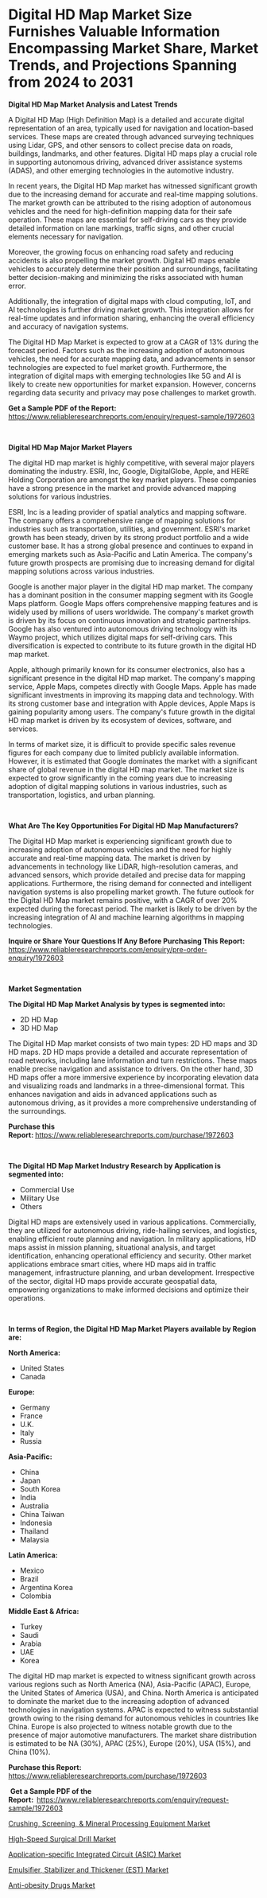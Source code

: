 <p><h1>Digital HD Map Market Size Furnishes Valuable Information Encompassing Market Share, Market Trends, and Projections Spanning from 2024 to 2031</h1></p><p><strong>Digital HD Map Market Analysis and Latest Trends</strong></p>
<p><p>A Digital HD Map (High Definition Map) is a detailed and accurate digital representation of an area, typically used for navigation and location-based services. These maps are created through advanced surveying techniques using Lidar, GPS, and other sensors to collect precise data on roads, buildings, landmarks, and other features. Digital HD maps play a crucial role in supporting autonomous driving, advanced driver assistance systems (ADAS), and other emerging technologies in the automotive industry.</p><p>In recent years, the Digital HD Map market has witnessed significant growth due to the increasing demand for accurate and real-time mapping solutions. The market growth can be attributed to the rising adoption of autonomous vehicles and the need for high-definition mapping data for their safe operation. These maps are essential for self-driving cars as they provide detailed information on lane markings, traffic signs, and other crucial elements necessary for navigation.</p><p>Moreover, the growing focus on enhancing road safety and reducing accidents is also propelling the market growth. Digital HD maps enable vehicles to accurately determine their position and surroundings, facilitating better decision-making and minimizing the risks associated with human error.</p><p>Additionally, the integration of digital maps with cloud computing, IoT, and AI technologies is further driving market growth. This integration allows for real-time updates and information sharing, enhancing the overall efficiency and accuracy of navigation systems.</p><p>The Digital HD Map Market is expected to grow at a CAGR of 13% during the forecast period. Factors such as the increasing adoption of autonomous vehicles, the need for accurate mapping data, and advancements in sensor technologies are expected to fuel market growth. Furthermore, the integration of digital maps with emerging technologies like 5G and AI is likely to create new opportunities for market expansion. However, concerns regarding data security and privacy may pose challenges to market growth.</p></p>
<p><strong>Get a Sample PDF of the Report:&nbsp;</strong> <a href="https://www.reliableresearchreports.com/enquiry/request-sample/1972603">https://www.reliableresearchreports.com/enquiry/request-sample/1972603</a></p>
<p>&nbsp;</p>
<p><strong>Digital HD Map Major Market Players</strong></p>
<p><p>The digital HD map market is highly competitive, with several major players dominating the industry. ESRI, Inc, Google, DigitalGlobe, Apple, and HERE Holding Corporation are amongst the key market players. These companies have a strong presence in the market and provide advanced mapping solutions for various industries.</p><p>ESRI, Inc is a leading provider of spatial analytics and mapping software. The company offers a comprehensive range of mapping solutions for industries such as transportation, utilities, and government. ESRI's market growth has been steady, driven by its strong product portfolio and a wide customer base. It has a strong global presence and continues to expand in emerging markets such as Asia-Pacific and Latin America. The company's future growth prospects are promising due to increasing demand for digital mapping solutions across various industries.</p><p>Google is another major player in the digital HD map market. The company has a dominant position in the consumer mapping segment with its Google Maps platform. Google Maps offers comprehensive mapping features and is widely used by millions of users worldwide. The company's market growth is driven by its focus on continuous innovation and strategic partnerships. Google has also ventured into autonomous driving technology with its Waymo project, which utilizes digital maps for self-driving cars. This diversification is expected to contribute to its future growth in the digital HD map market.</p><p>Apple, although primarily known for its consumer electronics, also has a significant presence in the digital HD map market. The company's mapping service, Apple Maps, competes directly with Google Maps. Apple has made significant investments in improving its mapping data and technology. With its strong customer base and integration with Apple devices, Apple Maps is gaining popularity among users. The company's future growth in the digital HD map market is driven by its ecosystem of devices, software, and services.</p><p>In terms of market size, it is difficult to provide specific sales revenue figures for each company due to limited publicly available information. However, it is estimated that Google dominates the market with a significant share of global revenue in the digital HD map market. The market size is expected to grow significantly in the coming years due to increasing adoption of digital mapping solutions in various industries, such as transportation, logistics, and urban planning.</p></p>
<p>&nbsp;</p>
<p><strong>What Are The Key Opportunities For Digital HD Map Manufacturers?</strong></p>
<p><p>The Digital HD Map market is experiencing significant growth due to increasing adoption of autonomous vehicles and the need for highly accurate and real-time mapping data. The market is driven by advancements in technology like LiDAR, high-resolution cameras, and advanced sensors, which provide detailed and precise data for mapping applications. Furthermore, the rising demand for connected and intelligent navigation systems is also propelling market growth. The future outlook for the Digital HD Map market remains positive, with a CAGR of over 20% expected during the forecast period. The market is likely to be driven by the increasing integration of AI and machine learning algorithms in mapping technologies.</p></p>
<p><strong>Inquire or Share Your Questions If Any Before Purchasing This Report:</strong> <a href="https://www.reliableresearchreports.com/enquiry/pre-order-enquiry/1972603">https://www.reliableresearchreports.com/enquiry/pre-order-enquiry/1972603</a></p>
<p>&nbsp;</p>
<p><strong>Market Segmentation</strong></p>
<p><strong>The Digital HD Map Market Analysis by types is segmented into:</strong></p>
<p><ul><li>2D HD Map</li><li>3D HD Map</li></ul></p>
<p><p>The Digital HD Map market consists of two main types: 2D HD maps and 3D HD maps. 2D HD maps provide a detailed and accurate representation of road networks, including lane information and turn restrictions. These maps enable precise navigation and assistance to drivers. On the other hand, 3D HD maps offer a more immersive experience by incorporating elevation data and visualizing roads and landmarks in a three-dimensional format. This enhances navigation and aids in advanced applications such as autonomous driving, as it provides a more comprehensive understanding of the surroundings.</p></p>
<p><strong>Purchase this Report:&nbsp;</strong><a href="https://www.reliableresearchreports.com/purchase/1972603">https://www.reliableresearchreports.com/purchase/1972603</a></p>
<p>&nbsp;</p>
<p><strong>The Digital HD Map Market Industry Research by Application is segmented into:</strong></p>
<p><ul><li>Commercial Use</li><li>Military Use</li><li>Others</li></ul></p>
<p><p>Digital HD maps are extensively used in various applications. Commercially, they are utilized for autonomous driving, ride-hailing services, and logistics, enabling efficient route planning and navigation. In military applications, HD maps assist in mission planning, situational analysis, and target identification, enhancing operational efficiency and security. Other market applications embrace smart cities, where HD maps aid in traffic management, infrastructure planning, and urban development. Irrespective of the sector, digital HD maps provide accurate geospatial data, empowering organizations to make informed decisions and optimize their operations.</p></p>
<p>&nbsp;</p>
<p><strong>In terms of Region, the Digital HD Map Market Players available by Region are:</strong></p>
<p>
    <p> <strong> North America: </strong>
        <ul>
            <li>United States</li>
            <li>Canada</li>
        </ul>
        </p> 
    <p> <strong> Europe: </strong>
        <ul>
            <li>Germany</li>
            <li>France</li>
            <li>U.K.</li>
            <li>Italy</li>
            <li>Russia</li>
        </ul>
        </p> 
    <p> <strong> Asia-Pacific: </strong>
        <ul>
            <li>China</li>
            <li>Japan</li>
            <li>South Korea</li>
            <li>India</li>
            <li>Australia</li>
            <li>China Taiwan</li>
            <li>Indonesia</li>
            <li>Thailand</li>
            <li>Malaysia</li>
        </ul>
        </p> 
    <p> <strong> Latin America: </strong>
        <ul>
            <li>Mexico</li>
            <li>Brazil</li>
            <li>Argentina Korea</li>
            <li>Colombia</li>
        </ul>
        </p> 
    <p> <strong> Middle East & Africa: </strong>
        <ul>
            <li>Turkey</li>
            <li>Saudi</li>
            <li>Arabia</li>
            <li>UAE</li>
            <li>Korea</li>
        </ul>
    </p>
    </p>
<p><p>The digital HD map market is expected to witness significant growth across various regions such as North America (NA), Asia-Pacific (APAC), Europe, the United States of America (USA), and China. North America is anticipated to dominate the market due to the increasing adoption of advanced technologies in navigation systems. APAC is expected to witness substantial growth owing to the rising demand for autonomous vehicles in countries like China. Europe is also projected to witness notable growth due to the presence of major automotive manufacturers. The market share distribution is estimated to be NA (30%), APAC (25%), Europe (20%), USA (15%), and China (10%).</p></p>
<p><strong>Purchase this Report: </strong><a href="https://www.reliableresearchreports.com/purchase/1972603">https://www.reliableresearchreports.com/purchase/1972603</a></p>
<p>&nbsp;<strong>Get a Sample PDF of the Report:&nbsp;&nbsp;</strong><a href="https://www.reliableresearchreports.com/enquiry/request-sample/1972603">https://www.reliableresearchreports.com/enquiry/request-sample/1972603</a></p>
<p><strong></strong></p>
<p><p><a href="https://medium.com/@elizabethalexander97/crushing-screening-amp-mineral-processing-equipment-market-analysis-and-sze-forecasted-for-544c0a1cdec4">Crushing, Screening, & Mineral Processing Equipment Market</a></p><p><a href="https://medium.com/@elizabethalexander97/high-speed-surgical-drill-market-competitive-analysis-market-trends-and-forecast-to-2031-77c25ee48347">High-Speed Surgical Drill Market</a></p><p><a href="https://medium.com/@elizabethalexander97/application-specific-integrated-circuit-asic-market-analysis-its-cagr-market-segmentation-and-efb5c9d65196">Application-specific Integrated Circuit (ASIC) Market</a></p><p><a href="https://medium.com/@elizabethalexander97/emulsifier-stabilizer-and-thickener-est-market-insight-market-trends-growth-forecasted-from-53904319f95b">Emulsifier, Stabilizer and Thickener (EST) Market</a></p><p><a href="https://medium.com/@elizabethalexander97/anti-obesity-drugs-market-trends-forecast-and-competitive-analysis-to-2031-a956a2c08811">Anti-obesity Drugs Market</a></p></p>